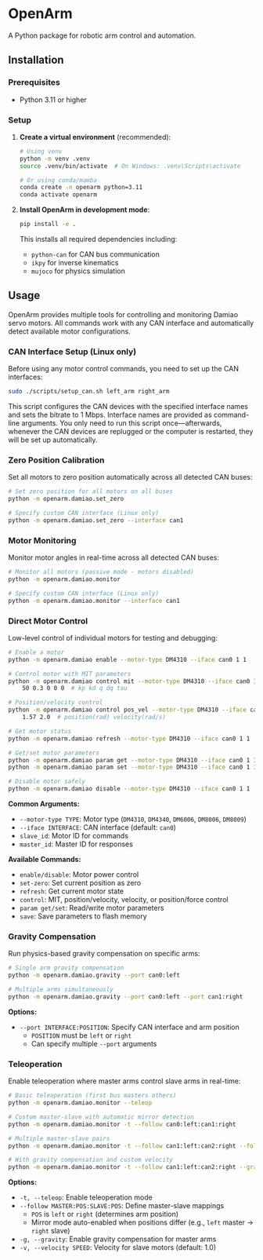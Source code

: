 # OpenArm

A Python package for robotic arm control and automation.

## Installation

### Prerequisites

- Python 3.11 or higher

### Setup

1. **Create a virtual environment** (recommended):

   ```bash
   # Using venv
   python -m venv .venv
   source .venv/bin/activate  # On Windows: .venv\Scripts\activate

   # Or using conda/mamba
   conda create -n openarm python=3.11
   conda activate openarm
   ```

2. **Install OpenArm in development mode**:

   ```bash
   pip install -e .
   ```

   This installs all required dependencies including:
   - `python-can` for CAN bus communication
   - `ikpy` for inverse kinematics
   - `mujoco` for physics simulation

## Usage

OpenArm provides multiple tools for controlling and monitoring Damiao servo motors. All commands work with any CAN interface and automatically detect available motor configurations.

### CAN Interface Setup (Linux only)

Before using any motor control commands, you need to set up the CAN interfaces:

```bash
sudo ./scripts/setup_can.sh left_arm right_arm
```

This script configures the CAN devices with the specified interface names and sets the bitrate to 1 Mbps. Interface names are provided as command-line arguments. You only need to run this script once—afterwards, whenever the CAN devices are replugged or the computer is restarted, they will be set up automatically.

### Zero Position Calibration

Set all motors to zero position automatically across all detected CAN buses:

```bash
# Set zero position for all motors on all buses
python -m openarm.damiao.set_zero

# Specify custom CAN interface (Linux only)
python -m openarm.damiao.set_zero --interface can1
```

### Motor Monitoring

Monitor motor angles in real-time across all detected CAN buses:

```bash
# Monitor all motors (passive mode - motors disabled)
python -m openarm.damiao.monitor

# Specify custom CAN interface (Linux only)
python -m openarm.damiao.monitor --interface can1
```

### Direct Motor Control

Low-level control of individual motors for testing and debugging:

```bash
# Enable a motor
python -m openarm.damiao enable --motor-type DM4310 --iface can0 1 1

# Control motor with MIT parameters
python -m openarm.damiao control mit --motor-type DM4310 --iface can0 1 1 \
    50 0.3 0 0 0  # kp kd q dq tau

# Position/velocity control
python -m openarm.damiao control pos_vel --motor-type DM4310 --iface can0 1 1 \
    1.57 2.0  # position(rad) velocity(rad/s)

# Get motor status
python -m openarm.damiao refresh --motor-type DM4310 --iface can0 1 1

# Get/set motor parameters
python -m openarm.damiao param get --motor-type DM4310 --iface can0 1 1 over_voltage
python -m openarm.damiao param set --motor-type DM4310 --iface can0 1 1 max_speed 10.0

# Disable motor safely
python -m openarm.damiao disable --motor-type DM4310 --iface can0 1 1
```

**Common Arguments:**

- `--motor-type TYPE`: Motor type (`DM4310`, `DM4340`, `DM6006`, `DM8006`, `DM8009`)
- `--iface INTERFACE`: CAN interface (default: `can0`)
- `slave_id`: Motor ID for commands
- `master_id`: Master ID for responses

**Available Commands:**

- `enable/disable`: Motor power control
- `set-zero`: Set current position as zero
- `refresh`: Get current motor state
- `control`: MIT, position/velocity, velocity, or position/force control
- `param get/set`: Read/write motor parameters
- `save`: Save parameters to flash memory

### Gravity Compensation

Run physics-based gravity compensation on specific arms:

```bash
# Single arm gravity compensation
python -m openarm.damiao.gravity --port can0:left

# Multiple arms simultaneously
python -m openarm.damiao.gravity --port can0:left --port can1:right
```

**Options:**

- `--port INTERFACE:POSITION`: Specify CAN interface and arm position
  - `POSITION` must be `left` or `right`
  - Can specify multiple `--port` arguments

### Teleoperation

Enable teleoperation where master arms control slave arms in real-time:

```bash
# Basic teleoperation (first bus masters others)
python -m openarm.damiao.monitor --teleop

# Custom master-slave with automatic mirror detection
python -m openarm.damiao.monitor -t --follow can0:left:can1:right

# Multiple master-slave pairs
python -m openarm.damiao.monitor -t --follow can1:left:can2:right --follow can0:right:can3:left

# With gravity compensation and custom velocity
python -m openarm.damiao.monitor -t --follow can1:left:can2:right --gravity --velocity 5
```

**Options:**

- `-t, --teleop`: Enable teleoperation mode
- `--follow MASTER:POS:SLAVE:POS`: Define master-slave mappings
  - `POS` is `left` or `right` (determines arm position)
  - Mirror mode auto-enabled when positions differ (e.g., `left` master → `right` slave)
- `-g, --gravity`: Enable gravity compensation for master arms
- `-v, --velocity SPEED`: Velocity for slave motors (default: 1.0)
